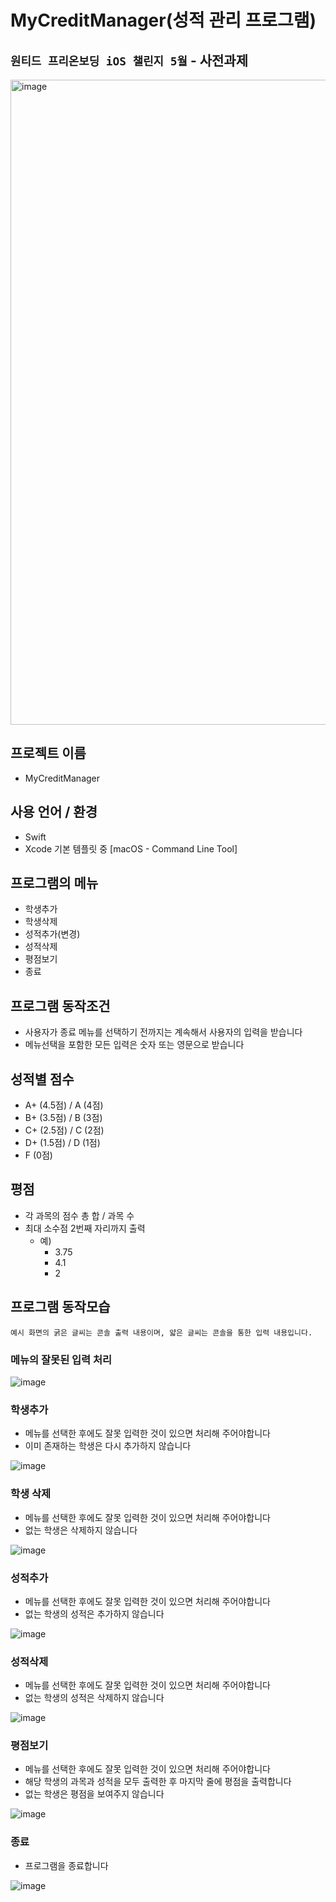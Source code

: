 # MyCreditManager(성적 관리 프로그램)
## `원티드 프리온보딩 iOS 챌린지 5월` - 사전과제
<img width="1032" alt="image" src="https://user-images.githubusercontent.com/101093592/233282146-1645e3e8-6e74-423e-a2c1-a0ec7f87b244.png">

## **프로젝트 이름**

- MyCreditManager

## 사용 언어 / 환경

- Swift
- Xcode 기본 템플릿 중 [macOS - Command Line Tool]

## **프로그램의 메뉴**

- 학생추가
- 학생삭제
- 성적추가(변경)
- 성적삭제
- 평점보기
- 종료

## **프로그램 동작조건**

- 사용자가 종료 메뉴를 선택하기 전까지는 계속해서 사용자의 입력을 받습니다
- 메뉴선택을 포함한 모든 입력은 숫자 또는 영문으로 받습니다

## 성적별 점수

- A+ (4.5점) / A (4점)
- B+ (3.5점) / B (3점)
- C+ (2.5점) / C (2점)
- D+ (1.5점) / D (1점)
- F (0점)

## 평점

- 각 과목의 점수 총 합 / 과목 수
- 최대 소수점 2번째 자리까지 출력
    - 예)
        - 3.75
        - 4.1
        - 2
        
## **프로그램 동작모습**

`예시 화면의 굵은 글씨는 콘솔 출력 내용이며, 얇은 글씨는 콘솔을 통한 입력 내용입니다.`

### **메뉴의 잘못된 입력 처리**

![image](https://user-images.githubusercontent.com/101093592/233283522-c873c0ea-48b0-45da-9939-49bece5b486a.png)

### **학생추가**

- 메뉴를 선택한 후에도 잘못 입력한 것이 있으면 처리해 주어야합니다
- 이미 존재하는 학생은 다시 추가하지 않습니다

![image](https://user-images.githubusercontent.com/101093592/233283617-7203e505-5113-43f4-904d-525bbf6c4bfa.png)

### **학생 삭제**

- 메뉴를 선택한 후에도 잘못 입력한 것이 있으면 처리해 주어야합니다
- 없는 학생은 삭제하지 않습니다

![image](https://user-images.githubusercontent.com/101093592/233283645-2d14fb8a-35b1-4ecc-8291-a60b37906b00.png)

### **성적추가**

- 메뉴를 선택한 후에도 잘못 입력한 것이 있으면 처리해 주어야합니다
- 없는 학생의 성적은 추가하지 않습니다

![image](https://user-images.githubusercontent.com/101093592/233283666-edc4601d-2658-4049-ab1b-e6dd9ab263d7.png)

### **성적삭제**

- 메뉴를 선택한 후에도 잘못 입력한 것이 있으면 처리해 주어야합니다
- 없는 학생의 성적은 삭제하지 않습니다

![image](https://user-images.githubusercontent.com/101093592/233283727-a98c5f0b-d287-45c2-815e-2b4496694556.png)

### **평점보기**

- 메뉴를 선택한 후에도 잘못 입력한 것이 있으면 처리해 주어야합니다
- 해당 학생의 과목과 성적을 모두 출력한 후 마지막 줄에 평점을 출력합니다
- 없는 학생은 평점을 보여주지 않습니다

![image](https://user-images.githubusercontent.com/101093592/233283753-3f58dbb1-b6cb-4c2d-80d9-4d25291469c6.png)

### **종료**

- 프로그램을 종료합니다

![image](https://user-images.githubusercontent.com/101093592/233283791-3673c723-f98c-4ad2-a18b-d39958ef9f8c.png)
